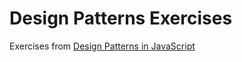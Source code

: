 # Design Patterns Exercises

Exercises from [Design Patterns in JavaScript](https://www.udemy.com/course/design-patterns-javascript/)
